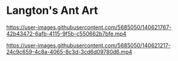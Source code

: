 # Langton's Ant Art


https://user-images.githubusercontent.com/5685050/140621767-42b43472-6afb-4115-9f5b-c550662b7bfe.mp4

https://user-images.githubusercontent.com/5685050/140621217-24c9c659-4c8a-4065-8c3d-3cd6d09780d6.mp4
